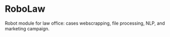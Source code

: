 # RoboLaw
Robot module for law office: cases webscrapping, file processing, NLP, and marketing campaign.
